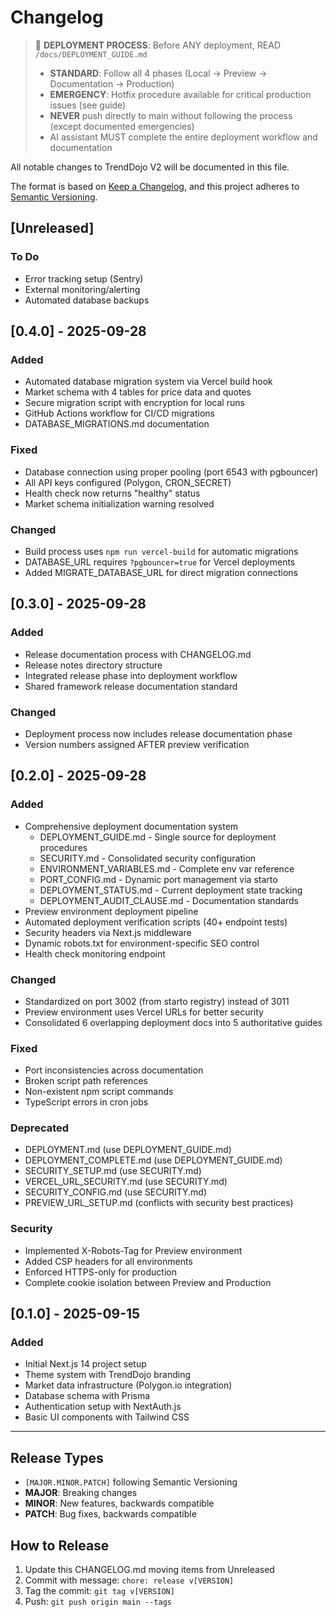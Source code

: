 # Changelog

> 🚀 **DEPLOYMENT PROCESS**: Before ANY deployment, READ `/docs/DEPLOYMENT_GUIDE.md`
> - **STANDARD**: Follow all 4 phases (Local → Preview → Documentation → Production)
> - **EMERGENCY**: Hotfix procedure available for critical production issues (see guide)
> - **NEVER** push directly to main without following the process (except documented emergencies)
> - AI assistant MUST complete the entire deployment workflow and documentation

All notable changes to TrendDojo V2 will be documented in this file.

The format is based on [Keep a Changelog](https://keepachangelog.com/en/1.0.0/),
and this project adheres to [Semantic Versioning](https://semver.org/spec/v2.0.0.html).

## [Unreleased]
### To Do
- Error tracking setup (Sentry)
- External monitoring/alerting
- Automated database backups

## [0.4.0] - 2025-09-28
### Added
- Automated database migration system via Vercel build hook
- Market schema with 4 tables for price data and quotes
- Secure migration script with encryption for local runs
- GitHub Actions workflow for CI/CD migrations
- DATABASE_MIGRATIONS.md documentation

### Fixed
- Database connection using proper pooling (port 6543 with pgbouncer)
- All API keys configured (Polygon, CRON_SECRET)
- Health check now returns "healthy" status
- Market schema initialization warning resolved

### Changed
- Build process uses `npm run vercel-build` for automatic migrations
- DATABASE_URL requires `?pgbouncer=true` for Vercel deployments
- Added MIGRATE_DATABASE_URL for direct migration connections

## [0.3.0] - 2025-09-28
### Added
- Release documentation process with CHANGELOG.md
- Release notes directory structure
- Integrated release phase into deployment workflow
- Shared framework release documentation standard

### Changed
- Deployment process now includes release documentation phase
- Version numbers assigned AFTER preview verification

## [0.2.0] - 2025-09-28
### Added
- Comprehensive deployment documentation system
  - DEPLOYMENT_GUIDE.md - Single source for deployment procedures
  - SECURITY.md - Consolidated security configuration
  - ENVIRONMENT_VARIABLES.md - Complete env var reference
  - PORT_CONFIG.md - Dynamic port management via starto
  - DEPLOYMENT_STATUS.md - Current deployment state tracking
  - DEPLOYMENT_AUDIT_CLAUSE.md - Documentation standards
- Preview environment deployment pipeline
- Automated deployment verification scripts (40+ endpoint tests)
- Security headers via Next.js middleware
- Dynamic robots.txt for environment-specific SEO control
- Health check monitoring endpoint

### Changed
- Standardized on port 3002 (from starto registry) instead of 3011
- Preview environment uses Vercel URLs for better security
- Consolidated 6 overlapping deployment docs into 5 authoritative guides

### Fixed
- Port inconsistencies across documentation
- Broken script path references
- Non-existent npm script commands
- TypeScript errors in cron jobs

### Deprecated
- DEPLOYMENT.md (use DEPLOYMENT_GUIDE.md)
- DEPLOYMENT_COMPLETE.md (use DEPLOYMENT_GUIDE.md)
- SECURITY_SETUP.md (use SECURITY.md)
- VERCEL_URL_SECURITY.md (use SECURITY.md)
- SECURITY_CONFIG.md (use SECURITY.md)
- PREVIEW_URL_SETUP.md (conflicts with security best practices)

### Security
- Implemented X-Robots-Tag for Preview environment
- Added CSP headers for all environments
- Enforced HTTPS-only for production
- Complete cookie isolation between Preview and Production

## [0.1.0] - 2025-09-15
### Added
- Initial Next.js 14 project setup
- Theme system with TrendDojo branding
- Market data infrastructure (Polygon.io integration)
- Database schema with Prisma
- Authentication setup with NextAuth.js
- Basic UI components with Tailwind CSS

---

## Release Types
- `[MAJOR.MINOR.PATCH]` following Semantic Versioning
- **MAJOR**: Breaking changes
- **MINOR**: New features, backwards compatible
- **PATCH**: Bug fixes, backwards compatible

## How to Release
1. Update this CHANGELOG.md moving items from Unreleased
2. Commit with message: `chore: release v[VERSION]`
3. Tag the commit: `git tag v[VERSION]`
4. Push: `git push origin main --tags`
